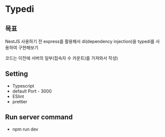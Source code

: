 # Typedi
## __목표__

NestJS 사용하기 전 express를 활용해서 di(dependency injection)을 typedi를 사용하여 구현해보기

코드는 이전에 서버의 일부(접속자 수 카운트)를 가져와서 작성)

Setting
----------
 - Typescript
 - default Port - 3000
 - ESlint
 - prettier

Run server command
-----------
- npm run dev
